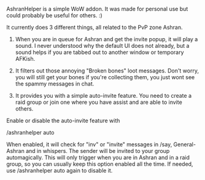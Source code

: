 AshranHelper is a simple WoW addon.  It was made for personal use but could probably be useful for others. :)


It currently does 3 different things, all related to the PvP zone Ashran.


1)  When you are in queue for Ashran and get the invite popup, it will play a sound.  I never understood why the default UI does not already, but a sound helps if you are tabbed out to another window or temporary AFKish.

2)  It filters out those annoying "Broken bones" loot messages.  Don't worry, you will still get your bones if you're collecting them, you just wont see the spammy messages in chat.

3)  It provides you with a simple auto-invite feature.   You need to create a raid group or join one where you have assist and are able to invite others.  

Enable or disable the auto-invite feature with 

/ashranhelper auto

When enabled, it will check for "inv" or "invite" messages in /say, General-Ashran and in whispers.  The sender will be invited to your group automagically.  This will only trigger when you are in Ashran and in a raid group, so you can usually keep this option enabled all the time.  If needed, use /ashranhelper auto again to disable it.

